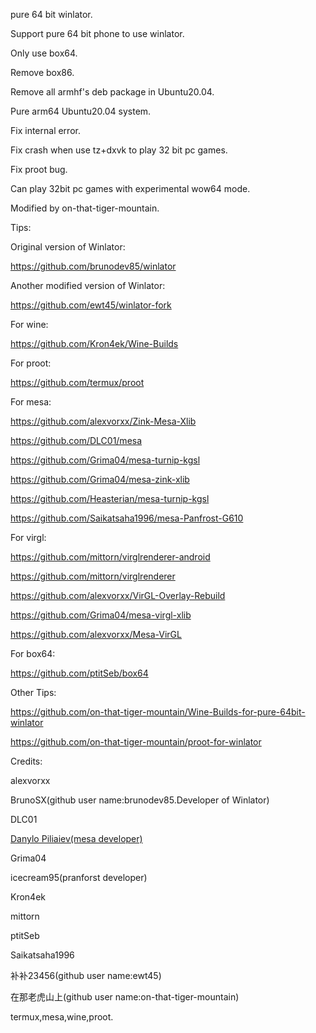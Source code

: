 pure 64 bit winlator.

Support pure 64 bit phone to use winlator.

Only use box64.

Remove box86.

Remove all armhf's deb package in Ubuntu20.04.

Pure arm64 Ubuntu20.04 system.

Fix internal error.

Fix crash when use tz+dxvk to play 32 bit pc games.

Fix proot bug.

Can play 32bit pc games with experimental wow64 mode.

Modified by on-that-tiger-mountain.

Tips:

Original version of Winlator:

https://github.com/brunodev85/winlator

Another modified version of Winlator:

https://github.com/ewt45/winlator-fork

For wine:

https://github.com/Kron4ek/Wine-Builds

For proot:

https://github.com/termux/proot

For mesa:

https://github.com/alexvorxx/Zink-Mesa-Xlib

https://github.com/DLC01/mesa

https://github.com/Grima04/mesa-turnip-kgsl

https://github.com/Grima04/mesa-zink-xlib

https://github.com/Heasterian/mesa-turnip-kgsl

https://github.com/Saikatsaha1996/mesa-Panfrost-G610

For virgl:

https://github.com/mittorn/virglrenderer-android

https://github.com/mittorn/virglrenderer

https://github.com/alexvorxx/VirGL-Overlay-Rebuild

https://github.com/Grima04/mesa-virgl-xlib

https://github.com/alexvorxx/Mesa-VirGL

For box64:

https://github.com/ptitSeb/box64


Other Tips:

https://github.com/on-that-tiger-mountain/Wine-Builds-for-pure-64bit-winlator

https://github.com/on-that-tiger-mountain/proot-for-winlator

Credits:

alexvorxx

BrunoSX(github user name:brunodev85.Developer of Winlator)

DLC01

[Danylo Piliaiev(mesa developer)](https://blogs.igalia.com/dpiliaiev/tags/mesa/)

Grima04

icecream95(pranforst developer)

Kron4ek

mittorn

ptitSeb

Saikatsaha1996

补补23456(github user name:ewt45)

在那老虎山上(github user name:on-that-tiger-mountain)

termux,mesa,wine,proot.